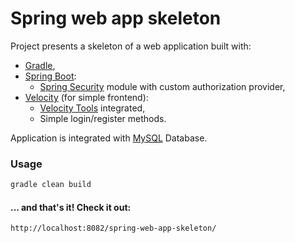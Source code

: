# Spring web app skeleton

Project presents a skeleton of a web application built with:

* [Gradle],
* [Spring Boot]:
	* [Spring Security] module with custom authorization provider,
* [Velocity] (for simple frontend):
	* [Velocity Tools] integrated,
	* Simple login/register methods.

Application is integrated with [MySQL] Database.

### Usage
```sh
gradle clean build
```

#### ... and that's it! Check it out:
```sh
http://localhost:8082/spring-web-app-skeleton/
```

   [Gradle]: <http://gradle.org/>
   [Spring Boot]: <http://projects.spring.io/spring-boot/>
   [Spring Security]: <http://projects.spring.io/spring-security/>
   [Velocity]: <http://velocity.apache.org/>
   [Velocity Tools]: <http://velocity.apache.org/tools/devel/>
   [MySQL]: <https://www.mysql.com/>
   
   
   
